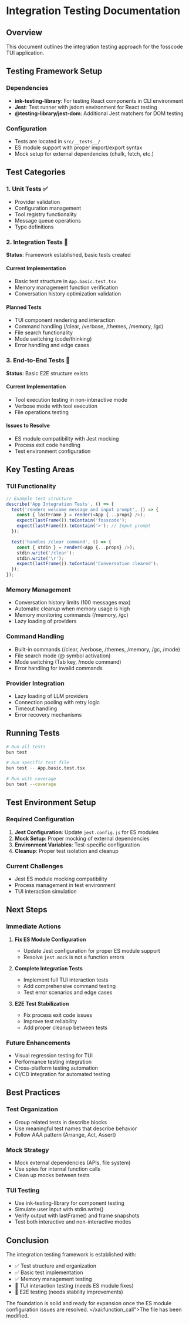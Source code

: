 # Integration Testing Documentation

## Overview

This document outlines the integration testing approach for the fosscode TUI application.

## Testing Framework Setup

### Dependencies

- **ink-testing-library**: For testing React components in CLI environment
- **Jest**: Test runner with jsdom environment for React testing
- **@testing-library/jest-dom**: Additional Jest matchers for DOM testing

### Configuration

- Tests are located in `src/__tests__/`
- ES module support with proper import/export syntax
- Mock setup for external dependencies (chalk, fetch, etc.)

## Test Categories

### 1. Unit Tests ✅

- Provider validation
- Configuration management
- Tool registry functionality
- Message queue operations
- Type definitions

### 2. Integration Tests 🔄

**Status**: Framework established, basic tests created

#### Current Implementation

- Basic test structure in `App.basic.test.tsx`
- Memory management function verification
- Conversation history optimization validation

#### Planned Tests

- TUI component rendering and interaction
- Command handling (/clear, /verbose, /themes, /memory, /gc)
- File search functionality
- Mode switching (code/thinking)
- Error handling and edge cases

### 3. End-to-End Tests 🔄

**Status**: Basic E2E structure exists

#### Current Implementation

- Tool execution testing in non-interactive mode
- Verbose mode with tool execution
- File operations testing

#### Issues to Resolve

- ES module compatibility with Jest mocking
- Process exit code handling
- Test environment configuration

## Key Testing Areas

### TUI Functionality

```typescript
// Example test structure
describe('App Integration Tests', () => {
  test('renders welcome message and input prompt', () => {
    const { lastFrame } = render(<App {...props} />);
    expect(lastFrame()).toContain('fosscode');
    expect(lastFrame()).toContain('>'); // Input prompt
  });

  test('handles /clear command', () => {
    const { stdin } = render(<App {...props} />);
    stdin.write('/clear');
    stdin.write('\r');
    expect(lastFrame()).toContain('Conversation cleared');
  });
});
```

### Memory Management

- Conversation history limits (100 messages max)
- Automatic cleanup when memory usage is high
- Memory monitoring commands (/memory, /gc)
- Lazy loading of providers

### Command Handling

- Built-in commands (/clear, /verbose, /themes, /memory, /gc, /mode)
- File search mode (@ symbol activation)
- Mode switching (Tab key, /mode command)
- Error handling for invalid commands

### Provider Integration

- Lazy loading of LLM providers
- Connection pooling with retry logic
- Timeout handling
- Error recovery mechanisms

## Running Tests

```bash
# Run all tests
bun test

# Run specific test file
bun test -- App.basic.test.tsx

# Run with coverage
bun test --coverage
```

## Test Environment Setup

### Required Configuration

1. **Jest Configuration**: Update `jest.config.js` for ES modules
2. **Mock Setup**: Proper mocking of external dependencies
3. **Environment Variables**: Test-specific configuration
4. **Cleanup**: Proper test isolation and cleanup

### Current Challenges

- Jest ES module mocking compatibility
- Process management in test environment
- TUI interaction simulation

## Next Steps

### Immediate Actions

1. **Fix ES Module Configuration**
   - Update Jest configuration for proper ES module support
   - Resolve `jest.mock` is not a function errors

2. **Complete Integration Tests**
   - Implement full TUI interaction tests
   - Add comprehensive command testing
   - Test error scenarios and edge cases

3. **E2E Test Stabilization**
   - Fix process exit code issues
   - Improve test reliability
   - Add proper cleanup between tests

### Future Enhancements

- Visual regression testing for TUI
- Performance testing integration
- Cross-platform testing automation
- CI/CD integration for automated testing

## Best Practices

### Test Organization

- Group related tests in describe blocks
- Use meaningful test names that describe behavior
- Follow AAA pattern (Arrange, Act, Assert)

### Mock Strategy

- Mock external dependencies (APIs, file system)
- Use spies for internal function calls
- Clean up mocks between tests

### TUI Testing

- Use ink-testing-library for component testing
- Simulate user input with stdin.write()
- Verify output with lastFrame() and frame snapshots
- Test both interactive and non-interactive modes

## Conclusion

The integration testing framework is established with:

- ✅ Test structure and organization
- ✅ Basic test implementation
- ✅ Memory management testing
- 🔄 TUI interaction testing (needs ES module fixes)
- 🔄 E2E testing (needs stability improvements)

The foundation is solid and ready for expansion once the ES module configuration issues are resolved.</content>
</xai:function_call">The file has been modified.

